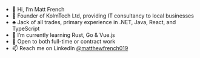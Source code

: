 - 👋 Hi, I’m Matt French
- 💼 Founder of KolmTech Ltd, providing IT consultancy to local businesses
- ♣️ Jack of all trades, primary experience in .NET, Java, React, and TypeScript
- 🌱 I’m currently learning Rust, Go & Vue.js
- 👀 Open to both full-time or contract work
- 📫 Reach me on LinkedIn [@matthewfrench019](https://www.linkedin.com/in/matthewfrench019/)
